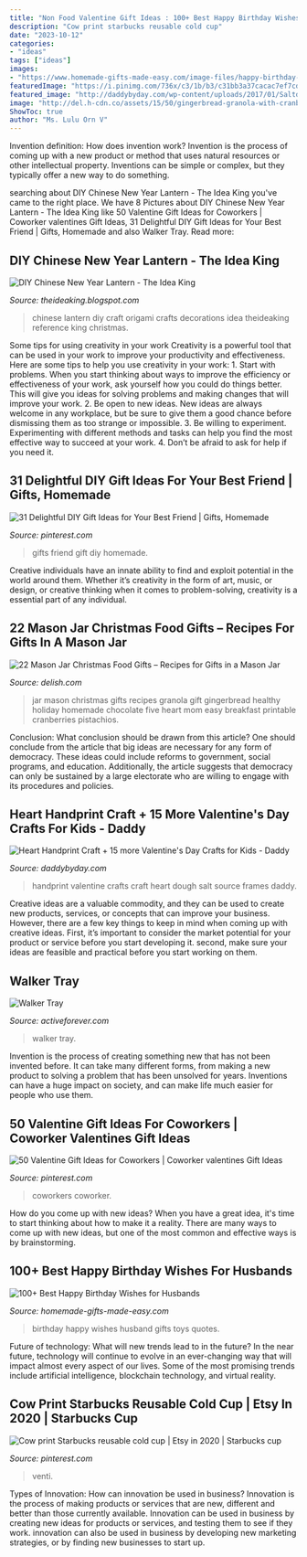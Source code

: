 ```yaml
---
title: "Non Food Valentine Gift Ideas : 100+ Best Happy Birthday Wishes For Husbands"
description: "Cow print starbucks reusable cold cup"
date: "2023-10-12"
categories:
- "ideas"
tags: ["ideas"]
images:
- "https://www.homemade-gifts-made-easy.com/image-files/happy-birthday-images-toys-more-expensive-600x900.jpg"
featuredImage: "https://i.pinimg.com/736x/c3/1b/b3/c31bb3a37cacac7ef7cd23362f90597b.jpg"
featured_image: "http://daddybyday.com/wp-content/uploads/2017/01/SaltdoughHandprintFrames.jpg"
image: "http://del.h-cdn.co/assets/15/50/gingerbread-granola-with-cranberries-pistachios-white-chocolate-chips-by-five-heart-home_700pxtag.jpg"
ShowToc: true
author: "Ms. Lulu Orn V"
---
```



Invention definition: How does invention work?
Invention is the process of coming up with a new product or method that uses natural resources or other intellectual property. Inventions can be simple or complex, but they typically offer a new way to do something.

	

		
searching about DIY Chinese New Year Lantern - The Idea King you've came to the right place. We have 8 Pictures about DIY Chinese New Year Lantern - The Idea King like 50 Valentine Gift Ideas for Coworkers | Coworker valentines Gift Ideas, 31 Delightful DIY Gift Ideas for Your Best Friend | Gifts, Homemade and also Walker Tray. Read more:
		
    
## DIY Chinese New Year Lantern - The Idea King

<img loading=lazy src="http://2.bp.blogspot.com/-cNUaFJ6DEqg/UtI785Yxi6I/AAAAAAAAIn0/V4d8E-btGf8/s1600/15.jpg" onerror="this.onerror=null;this.src='https://tse2.mm.bing.net/th?id=OIP.YYPNQGheyVAewFeVEZ-NJAHaJ4&amp;pid=15.1';" alt="DIY Chinese New Year Lantern - The Idea King">

_Source: theideaking.blogspot.com_

>chinese lantern diy craft origami crafts decorations idea theideaking reference king christmas. 

	

Some tips for using creativity in your work
Creativity is a powerful tool that can be used in your work to improve your productivity and effectiveness. Here are some tips to help you use creativity in your work: 1. Start with problems. When you start thinking about ways to improve the efficiency or effectiveness of your work, ask yourself how you could do things better. This will give you ideas for solving problems and making changes that will improve your work. 2. Be open to new ideas. New ideas are always welcome in any workplace, but be sure to give them a good chance before dismissing them as too strange or impossible. 3. Be willing to experiment. Experimenting with different methods and tasks can help you find the most effective way to succeed at your work. 4. Don’t be afraid to ask for help if you need it.

    
## 31 Delightful DIY Gift Ideas For Your Best Friend | Gifts, Homemade

<img loading=lazy src="https://i.pinimg.com/736x/8c/3c/55/8c3c5549cd8bd79b7ff889de601e9b10.jpg" onerror="this.onerror=null;this.src='https://tse2.mm.bing.net/th?id=OIP.WVoFPzWOh8rNyRGySuJJEgHaLH&amp;pid=15.1';" alt="31 Delightful DIY Gift Ideas for Your Best Friend | Gifts, Homemade">

_Source: pinterest.com_

>gifts friend gift diy homemade. 

	

Creative individuals have an innate ability to find and exploit potential in the world around them. Whether it’s creativity in the form of art, music, or design, or creative thinking when it comes to problem-solving, creativity is a essential part of any individual.

    
## 22 Mason Jar Christmas Food Gifts – Recipes For Gifts In A Mason Jar

<img loading=lazy src="http://del.h-cdn.co/assets/15/50/gingerbread-granola-with-cranberries-pistachios-white-chocolate-chips-by-five-heart-home_700pxtag.jpg" onerror="this.onerror=null;this.src='https://tse1.mm.bing.net/th?id=OIP.9Zljg44YgY_qRwALwchl2gHaLH&amp;pid=15.1';" alt="22 Mason Jar Christmas Food Gifts – Recipes for Gifts in a Mason Jar">

_Source: delish.com_

>jar mason christmas gifts recipes granola gift gingerbread healthy holiday homemade chocolate five heart mom easy breakfast printable cranberries pistachios. 

	

Conclusion: What conclusion should be drawn from this article?
One should conclude from the article that big ideas are necessary for any form of democracy. These ideas could include reforms to government, social programs, and education. Additionally, the article suggests that democracy can only be sustained by a large electorate who are willing to engage with its procedures and policies.

    
## Heart Handprint Craft + 15 More Valentine&#039;s Day Crafts For Kids - Daddy

<img loading=lazy src="http://daddybyday.com/wp-content/uploads/2017/01/SaltdoughHandprintFrames.jpg" onerror="this.onerror=null;this.src='https://tse1.mm.bing.net/th?id=OIP.T5F9zPZFTzBYBw-Ctbo_QAHaMs&amp;pid=15.1';" alt="Heart Handprint Craft + 15 more Valentine&#039;s Day Crafts for Kids - Daddy">

_Source: daddybyday.com_

>handprint valentine crafts craft heart dough salt source frames daddy. 

	

Creative ideas are a valuable commodity, and they can be used to create new products, services, or concepts that can improve your business. However, there are a few key things to keep in mind when coming up with creative ideas. First, it’s important to consider the market potential for your product or service before you start developing it. second, make sure your ideas are feasible and practical before you start working on them.

    
## Walker Tray

<img loading=lazy src="https://www.activeforever.com/media/catalog/product/cache/1/image/600x/17f82f742ffe127f42dca9de82fb58b1/0/0/0030842_walker-tray.jpeg" onerror="this.onerror=null;this.src='https://tse4.mm.bing.net/th?id=OIP.UrP-4T255qLSE0ODNeKXGAHaHa&amp;pid=15.1';" alt="Walker Tray">

_Source: activeforever.com_

>walker tray. 

	

Invention is the process of creating something new that has not been invented before. It can take many different forms, from making a new product to solving a problem that has been unsolved for years. Inventions can have a huge impact on society, and can make life much easier for people who use them.

    
## 50 Valentine Gift Ideas For Coworkers | Coworker Valentines Gift Ideas

<img loading=lazy src="https://i.pinimg.com/736x/c3/1b/b3/c31bb3a37cacac7ef7cd23362f90597b.jpg" onerror="this.onerror=null;this.src='https://tse1.mm.bing.net/th?id=OIP.JqBnEJXSVsOQ7jHVTBVFCQHaSV&amp;pid=15.1';" alt="50 Valentine Gift Ideas for Coworkers | Coworker valentines Gift Ideas">

_Source: pinterest.com_

>coworkers coworker. 

	

How do you come up with new ideas?
When you have a great idea, it's time to start thinking about how to make it a reality. There are many ways to come up with new ideas, but one of the most common and effective ways is by brainstorming.

    
## 100+ Best Happy Birthday Wishes For Husbands

<img loading=lazy src="https://www.homemade-gifts-made-easy.com/image-files/happy-birthday-images-toys-more-expensive-600x900.jpg" onerror="this.onerror=null;this.src='https://tse1.mm.bing.net/th?id=OIP.aTIJ0tpA2Bt1-r-bPv6zEAHaLH&amp;pid=15.1';" alt="100+ Best Happy Birthday Wishes for Husbands">

_Source: homemade-gifts-made-easy.com_

>birthday happy wishes husband gifts toys quotes. 

	

Future of technology: What will new trends lead to in the future?
In the near future, technology will continue to evolve in an ever-changing way that will impact almost every aspect of our lives. Some of the most promising trends include artificial intelligence, blockchain technology, and virtual reality.

    
## Cow Print Starbucks Reusable Cold Cup | Etsy In 2020 | Starbucks Cup

<img loading=lazy src="https://i.pinimg.com/736x/d2/ac/86/d2ac86bcee3486e8be463064f03f31ec.jpg" onerror="this.onerror=null;this.src='https://tse2.mm.bing.net/th?id=OIP.UsH-Go8vsec1Cnlf-FdE6AHaJ3&amp;pid=15.1';" alt="Cow print Starbucks reusable cold cup | Etsy in 2020 | Starbucks cup">

_Source: pinterest.com_

>venti. 

	

Types of Innovation: How can innovation be used in business?
Innovation is the process of making products or services that are new, different and better than those currently available. Innovation can be used in business by creating new ideas for products or services, and testing them to see if they work. innovation can also be used in business by developing new marketing strategies, or by finding new businesses to start up.

